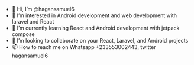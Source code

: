 - 👋 Hi, I’m @hagansamuel6
- 👀 I’m interested in Android development and web development with laravel and React
- 🌱 I’m currently learning React and Android development with jetpack compose
- 💞️ I’m looking to collaborate on your React, Laravel, and Android projects
- 📫 How to reach me on Whatsapp +233553002443, twitter hagansamuel6

<!---
hagansamuel6/hagansamuel6 is a ✨ special ✨ repository because its `README.md` (this file) appears on your GitHub profile.
You can click the Preview link to take a look at your changes.
--->
